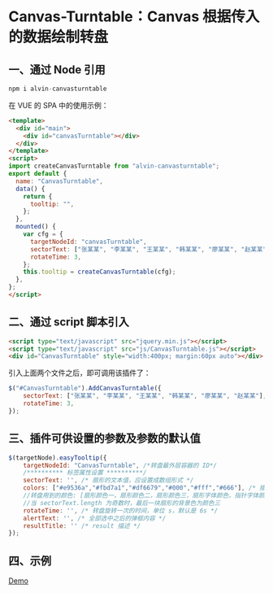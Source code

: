 # Canvas-Turntable：Canvas 根据传入的数据绘制转盘

## 一、通过 Node 引用

```javascript
npm i alvin-canvasturntable
```

在 VUE 的 SPA 中的使用示例：

```html
<template>
  <div id="main">
    <div id="canvasTurntable"></div>
  </div>
</template>
<script>
import createCanvasTurntable from "alvin-canvasturntable";
export default {
  name: "CanvasTurntable",
  data() {
    return {
      tooltip: "",
    };
  },
  mounted() {
    var cfg = {
      targetNodeId: "canvasTurntable",
      sectorText: ["张某某", "李某某", "王某某", "韩某某", "廖某某", "赵某某"],
      rotateTime: 3,
    };
    this.tooltip = createCanvasTurntable(cfg);
  },
};
</script>
```

## 二、通过 script 脚本引入
```html
<script type="text/javascript" src="jquery.min.js"></script>
<script type="text/javascript" src="js/CanvasTurntable.js"></script>
<div id="CanvasTurntable" style="width:400px; margin:60px auto"></div>
```
引入上面两个文件之后，即可调用该插件了：
```javascript
$("#CanvasTurntable").AddCanvasTurntable({
    sectorText: ["张某某", "李某某", "王某某", "韩某某", "廖某某", "赵某某"],
    rotateTime: 3,
});
```

## 三、插件可供设置的参数及参数的默认值

```javascript
$(targetNode).easyTooltip({
    targetNodeId: "CanvasTurntable", /*转盘最外层容器的 ID*/
    /********** 标签属性设置 **********/
    sectorText: '', /* 扇形的文本值，应设置成数组形式 */
    colors: ["#e9536a","#fbd7a1","#df6679","#000","#fff","#666"], /* 插件用到的颜色，应设置成数组形式 */
    //转盘用到的颜色: [扇形颜色一，扇形颜色二，扇形颜色三，扇形字体颜色，指针字体颜色，指针和边框颜色]
	//当 sectorText.length 为奇数时，最后一块扇形的背景色为颜色三
    rotateTime: '', /* 转盘旋转一次的时间，单位 s，默认是 6s */
    alertText: '', /* 全部选中之后的弹框内容 */
    resultTitle: '' /* result 描述 */
});
```

## 四、示例

[Demo](https://alvinyw.github.io/Blog/canvasTurntable/index.html)